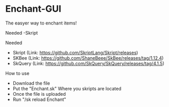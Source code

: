 # Enchant-GUI
The easyer way to enchant items!

Needed
 -Skript
 
 

Needed
 - Skript (Link: https://github.com/SkriptLang/Skript/releases)
 - SKBee (Link: https://github.com/ShaneBeee/SkBee/releases/tag/1.12.4)
 - SkQuery (Link: https://github.com/SkQuery/SkQuery/releases/tag/4.1.5)



How to use
 - Download the file
 - Put the "Enchant.sk" Where you skripts are located
 - Once the file is uploaded
 - Run "/sk reload Enchant"
